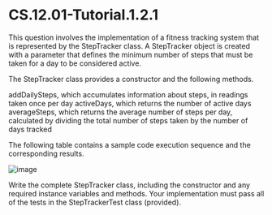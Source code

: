 # CS.12.01-Tutorial.1.2.1

This question involves the implementation of a fitness tracking system that is represented by the StepTracker class. A StepTracker object is created with a parameter that defines the minimum number of steps that must be taken for a day to be considered active. 

The StepTracker class provides a constructor and the following methods.
 
addDailySteps, which accumulates information about steps, in readings taken once per day
activeDays, which returns the number of active days
averageSteps, which returns the average number of steps per day, calculated by dividing the total number of steps taken by the number of days tracked 

The following table contains a sample code execution sequence and the corresponding results. 

![image](https://github.com/techarenz/CS.12.01-Tutorial.1.2.1/assets/57818506/720d8f6e-99ca-4ba4-9eff-c79fa0722dcc)


Write the complete StepTracker class, including the constructor and any required instance variables and methods. Your implementation must pass all of the tests in the StepTrackerTest class (provided). 
        